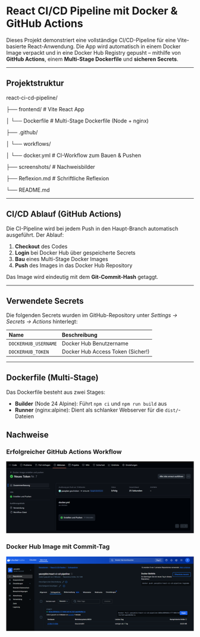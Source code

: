 # React CI/CD Pipeline mit Docker & GitHub Actions

Dieses Projekt demonstriert eine vollständige CI/CD-Pipeline für eine Vite-basierte React-Anwendung. Die App wird automatisch in einem Docker Image verpackt und in eine Docker Hub Registry gepusht – mithilfe von **GitHub Actions**, einem **Multi-Stage Dockerfile** und **sicheren Secrets**.

---

## Projektstruktur

react-ci-cd-pipeline/

├── frontend/               # Vite React App

│   └── Dockerfile          # Multi-Stage Dockerfile 
(Node + nginx)

├── .github/

│   └── workflows/

│       └── docker.yml      # CI-Workflow zum Bauen & Pushen

├── screenshots/            # Nachweisbilder

├── Reflexion.md            # Schriftliche Reflexion

└── README.md


---

## CI/CD Ablauf (GitHub Actions)

Die CI-Pipeline wird bei jedem Push in den Haupt-Branch automatisch ausgeführt. Der Ablauf:

1.  **Checkout** des Codes
2.  **Login** bei Docker Hub über gespeicherte Secrets
3.  **Bau** eines Multi-Stage Docker Images
4.  **Push** des Images in das Docker Hub Repository

Das Image wird eindeutig mit dem **Git-Commit-Hash** getaggt.

---

## Verwendete Secrets

Die folgenden Secrets wurden im GitHub-Repository unter _Settings → Secrets → Actions_ hinterlegt:

| Name               | Beschreibung                      |
| :----------------- | :-------------------------------- |
| `DOCKERHUB_USERNAME` | Docker Hub Benutzername           |
| `DOCKERHUB_TOKEN`    | Docker Hub Access Token (Sicher!) |

---

## Dockerfile (Multi-Stage)

Das Dockerfile besteht aus zwei Stages:

-   **Builder** (Node 24 Alpine): Führt `npm ci` und `npm run build` aus
-   **Runner** (nginx:alpine): Dient als schlanker Webserver für die `dist/`-Dateien

## Nachweise

### Erfolgreicher GitHub Actions Workflow
![CI-Workflow erfolgreich](./screenshots/ci-success.png)

### Docker Hub Image mit Commit-Tag
![Docker Hub Image](./screenshots/dockerhub-image.png)
